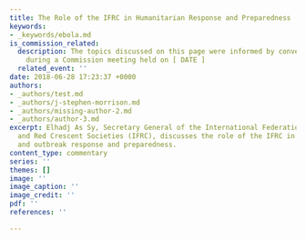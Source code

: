 ```yaml
---
title: The Role of the IFRC in Humanitarian Response and Preparedness
keywords:
- _keywords/ebola.md
is_commission_related:
  description: The topics discussed on this page were informed by conversations held
    during a Commission meeting held on [ DATE ]
  related_event: ''
date: 2018-06-28 17:23:37 +0000
authors:
- _authors/test.md
- _authors/j-stephen-morrison.md
- _authors/missing-author-2.md
- _authors/author-3.md
excerpt: Elhadj As Sy, Secretary General of the International Federation of Red Cross
  and Red Crescent Societies (IFRC), discusses the role of the IFRC in humanitarian
  and outbreak response and preparedness.
content_type: commentary
series: ''
themes: []
image: ''
image_caption: ''
image_credit: ''
pdf: ''
references: ''

---
```

